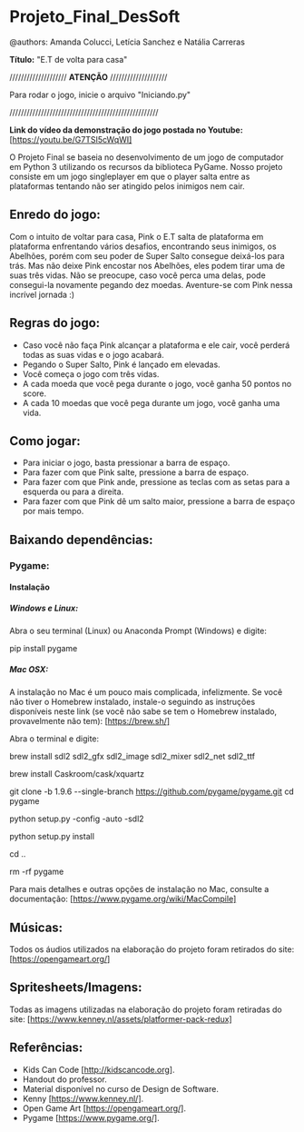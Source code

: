 # Projeto_Final_DesSoft

@authors: Amanda Colucci, Letícia Sanchez e Natália Carreras

**Título:** "E.T de volta para casa"

//////////////////// **ATENÇÃO** ////////////////////

Para rodar o jogo, inicie o arquivo "Iniciando.py"

////////////////////////////////////////////////////


**Link do vídeo da demonstração do jogo postada no Youtube:** [https://youtu.be/G7TSI5cWqWI]

O Projeto Final se baseia no desenvolvimento de um jogo de computador em Python 3 utilizando os recursos da biblioteca PyGame. Nosso projeto consiste em um jogo singleplayer em que o player salta entre as plataformas tentando não ser atingido pelos inimigos nem cair. 

## Enredo do jogo:

  Com o intuito de voltar para casa, Pink o E.T salta de plataforma em plataforma enfrentando vários desafios, encontrando seus inimigos, os Abelhões, porém com seu poder de Super Salto consegue deixá-los para trás. Mas não deixe Pink encostar nos Abelhões, eles podem tirar uma de suas três vidas. Não se preocupe, caso você perca uma delas, pode consegui-la novamente pegando dez moedas. Aventure-se com Pink nessa incrível jornada :)
  
## Regras do jogo:
  
- Caso você não faça Pink alcançar a plataforma e ele cair, você perderá todas as suas vidas e o jogo acabará.
- Pegando o Super Salto, Pink é lançado em elevadas. 
- Você começa o jogo com três vidas.
- A cada moeda que você pega durante o jogo, você ganha 50 pontos no score. 
- A cada 10 moedas que você pega durante um jogo, você ganha uma vida.

## Como jogar:
  
- Para iniciar o jogo, basta pressionar a barra de espaço. 
- Para fazer com que Pink salte, pressione a barra de espaço.
- Para fazer com que Pink ande, pressione as teclas com as setas para a esquerda ou para a direita.
- Para fazer com que Pink dê um salto maior, pressione a barra de espaço por mais tempo.

## Baixando dependências:

### Pygame:
  
#### Instalação
  
##### Windows e Linux:
  
  Abra o seu terminal (Linux) ou Anaconda Prompt (Windows) e digite:

  pip install pygame

##### Mac OSX:
  
  A instalação no Mac é um pouco mais complicada, infelizmente. Se você não tiver o Homebrew instalado, instale-o seguindo as instruções disponíveis neste link (se você não sabe se tem o Homebrew instalado, provavelmente não tem): [https://brew.sh/]
   
  Abra o terminal e digite:

  brew install sdl2 sdl2_gfx sdl2_image sdl2_mixer sdl2_net sdl2_ttf

  brew install Caskroom/cask/xquartz

  git clone -b 1.9.6 --single-branch https://github.com/pygame/pygame.git cd pygame

  python setup.py -config -auto -sdl2

  python setup.py install

  cd ..

  rm -rf pygame


  Para mais detalhes e outras opções de instalação no Mac, consulte a documentação: [https://www.pygame.org/wiki/MacCompile]

## Músicas:

Todos os áudios utilizados na elaboração do projeto foram retirados do site: [https://opengameart.org/]

## Spritesheets/Imagens:

Todas as imagens utilizadas na elaboração do projeto foram retiradas do site: [https://www.kenney.nl/assets/platformer-pack-redux]

## Referências:

- Kids Can Code [http://kidscancode.org].
- Handout do professor.
- Material disponível no curso de Design de Software.
- Kenny [https://www.kenney.nl/].
- Open Game Art [https://opengameart.org/].
- Pygame [https://www.pygame.org/].
